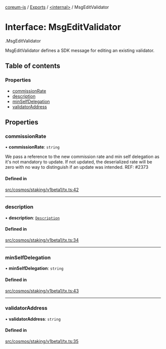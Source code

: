 [coreum-js](../README.md) / [Exports](../modules.md) / [<internal\>](../modules/internal_.md) / MsgEditValidator

# Interface: MsgEditValidator

[<internal>](../modules/internal_.md).MsgEditValidator

MsgEditValidator defines a SDK message for editing an existing validator.

## Table of contents

### Properties

- [commissionRate](internal_.MsgEditValidator.md#commissionrate)
- [description](internal_.MsgEditValidator.md#description)
- [minSelfDelegation](internal_.MsgEditValidator.md#minselfdelegation)
- [validatorAddress](internal_.MsgEditValidator.md#validatoraddress)

## Properties

### commissionRate

• **commissionRate**: `string`

We pass a reference to the new commission rate and min self delegation as
it's not mandatory to update. If not updated, the deserialized rate will be
zero with no way to distinguish if an update was intended.
REF: #2373

#### Defined in

[src/cosmos/staking/v1beta1/tx.ts:42](https://github.com/CooperFoundation/coreum-js/blob/f8fbe50/src/cosmos/staking/v1beta1/tx.ts#L42)

___

### description

• **description**: [`Description`](../modules/internal_.md#description)

#### Defined in

[src/cosmos/staking/v1beta1/tx.ts:34](https://github.com/CooperFoundation/coreum-js/blob/f8fbe50/src/cosmos/staking/v1beta1/tx.ts#L34)

___

### minSelfDelegation

• **minSelfDelegation**: `string`

#### Defined in

[src/cosmos/staking/v1beta1/tx.ts:43](https://github.com/CooperFoundation/coreum-js/blob/f8fbe50/src/cosmos/staking/v1beta1/tx.ts#L43)

___

### validatorAddress

• **validatorAddress**: `string`

#### Defined in

[src/cosmos/staking/v1beta1/tx.ts:35](https://github.com/CooperFoundation/coreum-js/blob/f8fbe50/src/cosmos/staking/v1beta1/tx.ts#L35)
